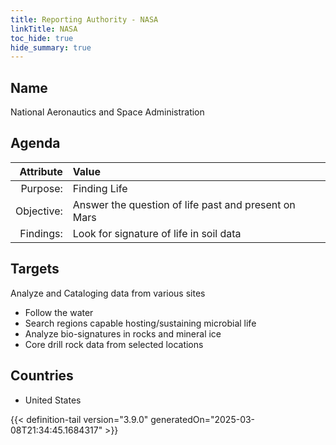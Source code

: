 ```yaml
---
title: Reporting Authority - NASA
linkTitle: NASA
toc_hide: true
hide_summary: true
---
```

<!-- This is generated by the MarsSim HelpGenertor, do not edit. -->

## Name
National Aeronautics and Space Administration

## Agenda

| Attribute      | Value |
|--------:|:------|
|Purpose:|Finding Life|
|Objective:|Answer the question of life past and present on Mars|
|Findings:|Look for signature of life in soil data|

## Targets

Analyze and Cataloging data from various sites

* Follow the water
* Search regions capable hosting/sustaining microbial life
* Analyze bio-signatures in rocks and mineral ice
* Core drill rock data from selected locations

## Countries

* United States


{{< definition-tail version="3.9.0" generatedOn="2025-03-08T21:34:45.1684317" >}}


